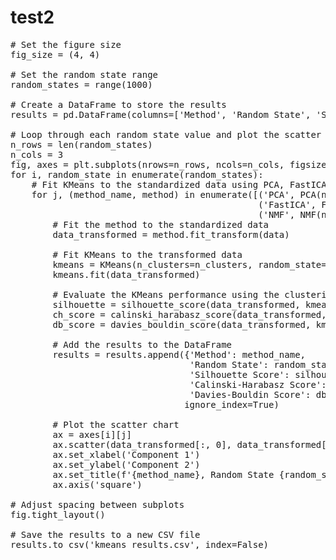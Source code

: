 # test2
<pre>
# Set the figure size
fig_size = (4, 4)

# Set the random state range
random_states = range(1000)

# Create a DataFrame to store the results
results = pd.DataFrame(columns=['Method', 'Random State', 'Silhouette Score', 'Calinski-Harabasz Score', 'Davies-Bouldin Score'])

# Loop through each random state value and plot the scatter chart
n_rows = len(random_states)
n_cols = 3
fig, axes = plt.subplots(nrows=n_rows, ncols=n_cols, figsize=(n_cols*fig_size[0], n_rows*fig_size[1]))
for i, random_state in enumerate(random_states):
    # Fit KMeans to the standardized data using PCA, FastICA, and NMF
    for j, (method_name, method) in enumerate([('PCA', PCA(n_components=2)),
                                               ('FastICA', FastICA(n_components=2)),
                                               ('NMF', NMF(n_components=2))]):
        # Fit the method to the standardized data
        data_transformed = method.fit_transform(data)

        # Fit KMeans to the transformed data
        kmeans = KMeans(n_clusters=n_clusters, random_state=random_state)
        kmeans.fit(data_transformed)

        # Evaluate the KMeans performance using the clustering metrics
        silhouette = silhouette_score(data_transformed, kmeans.labels_)
        ch_score = calinski_harabasz_score(data_transformed, kmeans.labels_)
        db_score = davies_bouldin_score(data_transformed, kmeans.labels_)

        # Add the results to the DataFrame
        results = results.append({'Method': method_name,
                                  'Random State': random_state,
                                  'Silhouette Score': silhouette,
                                  'Calinski-Harabasz Score': ch_score,
                                  'Davies-Bouldin Score': db_score},
                                 ignore_index=True)

        # Plot the scatter chart
        ax = axes[i][j]
        ax.scatter(data_transformed[:, 0], data_transformed[:, 1], c=kmeans.labels_)
        ax.set_xlabel('Component 1')
        ax.set_ylabel('Component 2')
        ax.set_title(f'{method_name}, Random State {random_state}\nSilhouette Score: {silhouette:.2f}')
        ax.axis('square')

# Adjust spacing between subplots
fig.tight_layout()

# Save the results to a new CSV file
results.to_csv('kmeans_results.csv', index=False)
</pre>
